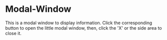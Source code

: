 # Modal-Window
This is a modal window to display information. Click the corresponding button to open the little modal window, then, click the 'X' or the side area to close it.
